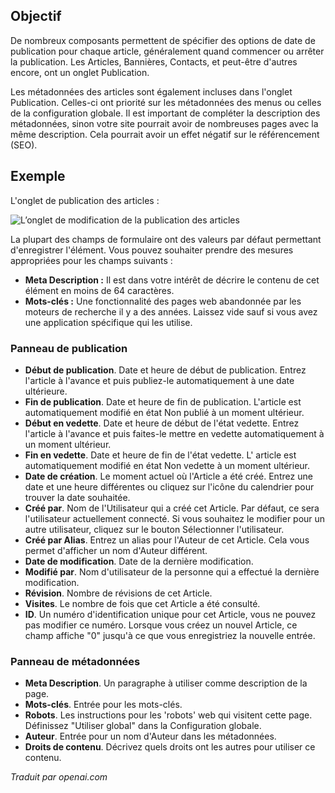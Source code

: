 <!-- Filename: Help4.x:Edit_Publishing  / Display title: Modifier la publication -->

## Objectif

De nombreux composants permettent de spécifier des options de date de publication pour chaque article, généralement quand commencer ou arrêter la publication. Les Articles, Bannières, Contacts, et peut-être d'autres encore, ont un onglet Publication.

Les métadonnées des articles sont également incluses dans l'onglet Publication. Celles-ci ont priorité sur les métadonnées des menus ou celles de la configuration globale. Il est important de compléter la description des métadonnées, sinon votre site pourrait avoir de nombreuses pages avec la même description. Cela pourrait avoir un effet négatif sur le référencement (SEO).

## Exemple

L'onglet de publication des articles :

![L’onglet de modification de la publication des articles](../../../fr/images/common-elements/articles-edit-publishing-tab.png)

La plupart des champs de formulaire ont des valeurs par défaut permettant d'enregistrer l'élément. Vous pouvez souhaiter prendre des mesures appropriées pour les champs suivants :

- **Meta Description :** Il est dans votre intérêt de décrire le contenu de
  cet élément en moins de 64 caractères.
- **Mots-clés :** Une fonctionnalité des pages web abandonnée par les moteurs de recherche il y a des années. Laissez vide sauf si vous avez une application spécifique qui les utilise.

### Panneau de publication

- **Début de publication**. Date et heure de début de publication. Entrez l'article
  à l'avance et puis publiez-le automatiquement à une date
  ultérieure.
- **Fin de publication**. Date et heure de fin de publication. L'article
  est automatiquement modifié en état Non publié à un moment ultérieur.
- **Début en vedette**. Date et heure de début de l'état vedette. Entrez
  l'article à l'avance et puis faites-le mettre en vedette automatiquement à un
  moment ultérieur.
- **Fin en vedette**. Date et heure de fin de l'état vedette. L'
  article est automatiquement modifié en état Non vedette à un moment ultérieur.
- **Date de création**. Le moment actuel où l'Article a été créé. Entrez
  une date et une heure différentes ou cliquez sur l'icône du calendrier pour trouver la
  date souhaitée.
- **Créé par**. Nom de l'Utilisateur qui a créé cet Article. Par défaut, ce sera l'utilisateur actuellement connecté. Si vous souhaitez le modifier pour un
  autre utilisateur, cliquez sur le bouton Sélectionner l'utilisateur.
- **Créé par Alias**. Entrez un alias pour l'Auteur de cet
  Article. Cela vous permet d'afficher un nom d'Auteur différent.
- **Date de modification**. Date de la dernière modification.
- **Modifié par**. Nom d'utilisateur de la personne qui a effectué la dernière modification.
- **Révision**. Nombre de révisions de cet Article.
- **Visites**. Le nombre de fois que cet Article a été consulté.
- **ID**. Un numéro d'identification unique pour cet Article, vous ne pouvez pas
  modifier ce numéro. Lorsque vous créez un nouvel Article, ce champ affiche
  "0" jusqu'à ce que vous enregistriez la nouvelle entrée.

### Panneau de métadonnées

- **Meta Description**. Un paragraphe à utiliser comme description de
  la page.
- **Mots-clés**. Entrée pour les mots-clés.
- **Robots**. Les instructions pour les 'robots' web qui visitent cette
  page. Définissez "Utiliser global" dans la Configuration globale.
- **Auteur**. Entrée pour un nom d'Auteur dans les métadonnées.
- **Droits de contenu**. Décrivez quels droits ont les autres pour utiliser ce
  contenu.

*Traduit par openai.com*

